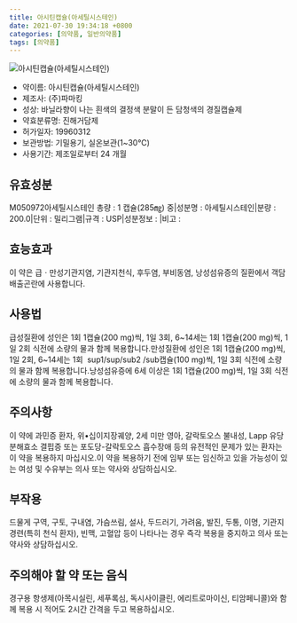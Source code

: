 ```yaml
---
title: 아시틴캡슐(아세틸시스테인)
date: 2021-07-30 19:34:18 +0800
categories: [의약품, 일반의약품]
tags: [의약품]
---
```

![아시틴캡슐(아세틸시스테인)](https://nedrug.mfds.go.kr/pbp/cmn/itemImageDownload/147427548429300189)

- 약이름: 아시틴캡슐(아세틸시스테인)
- 제조사: (주)파마킹
- 성상: 바닐라향이 나는 흰색의 결정색 분말이 든 담청색의 경질캡슐제
- 약효분류명: 진해거담제
- 허가일자: 19960312
- 보관방법: 기밀용기, 실온보관(1~30℃)
- 사용기간: 제조일로부터 24 개월
## 유효성분
M050972아세틸시스테인
총량 : 1 캡슐(285㎎) 중|성분명 : 아세틸시스테인|분량 : 200.0|단위 : 밀리그램|규격 : USP|성분정보 : |비고 :
## 효능효과
이 약은 급ㆍ만성기관지염, 기관지천식, 후두염, 부비동염, 낭성섬유증의 질환에서 객담배출곤란에 사용합니다.
## 사용법
급성질환에 성인은 1회 1캡슐(200 mg)씩, 1일 3회, 6~14세는 1회 1캡슐(200 mg)씩, 1일 2회 식전에 소량의 물과 함께 복용합니다.만성질환에 성인은 1회 1캡슐(200 mg)씩, 1일 2회, 6~14세는 1회  sup1/sup/sub2 /sub캡슐(100 mg)씩, 1일 3회 식전에 소량의 물과 함께 복용합니다.낭성섬유증에 6세 이상은 1회 1캡슐(200 mg)씩, 1일 3회 식전에 소량의 물과 함께 복용합니다.
## 주의사항
이 약에 과민증 환자, 위•십이지장궤양, 2세 미만 영아, 갈락토오스 불내성, Lapp 유당분해효소 결핍증 또는 포도당-갈락토오스 흡수장애 등의 유전적인 문제가 있는 환자는 이 약을 복용하지 마십시오.이 약을 복용하기 전에 임부 또는 임신하고 있을 가능성이 있는 여성 및 수유부는 의사 또는 약사와 상담하십시오.
## 부작용
드물게 구역, 구토, 구내염, 가슴쓰림, 설사, 두드러기, 가려움, 발진, 두통, 이명, 기관지경련(특히 천식 환자), 빈맥, 고혈압 등이 나타나는 경우 즉각 복용을 중지하고 의사 또는 약사와 상담하십시오.
## 주의해야 할 약 또는 음식
경구용 항생제(아목시실린, 세푸록심, 독시사이클린, 에리트로마이신, 티암페니콜)와 함께 복용 시 적어도 2시간 간격을 두고 복용하십시오.
